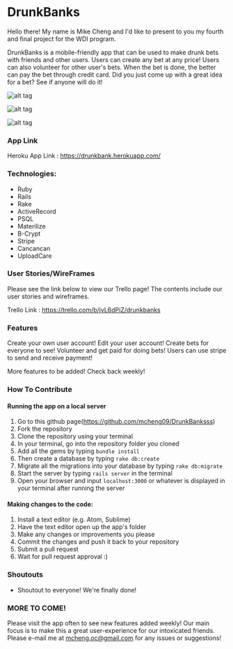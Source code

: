 # DrunkBanks

Hello there! My name is Mike Cheng and I'd like to present to you my fourth and final project for the WDI program.

DrunkBanks is a mobile-friendly app that can be used to make drunk bets with friends and other users. Users can create any bet at any price! Users can also volunteer for other user's bets. When the bet is done, the better can pay the bet through credit card. Did you just come up with a great idea for a bet? See if anyone will do it!  

![alt tag](https://s31.postimg.org/k1q7hkkh7/Screen_Shot_2016_07_21_at_6_36_46_AM.png)

![alt tag](https://s31.postimg.org/m1dafo4or/Screen_Shot_2016_07_21_at_6_38_32_AM.png)

![alt tag](https://s31.postimg.org/x4zm67k17/Screen_Shot_2016_07_21_at_6_38_58_AM.png)

### App Link

Heroku App Link : https://drunkbank.herokuapp.com/

### Technologies:

- Ruby
- Rails
- Rake
- ActiveRecord
- PSQL
- Materilize
- B-Crypt
- Stripe
- Cancancan
- UploadCare


### User Stories/WireFrames

Please see the link below to view our Trello page! The contents include our user stories and wireframes.

Trello Link : https://trello.com/b/jvL6dPiZ/drunkbanks

### Features

Create your own user account!
Edit your user account!
Create bets for everyone to see!
Volunteer and get paid for doing bets!
Users can use stripe to send and receive payment!

More features to be added! Check back weekly!

### How To Contribute

#### Running the app on a local server

1. Go to this github page(https://github.com/mcheng09/DrunkBanksss)
2. Fork the repository
3. Clone the repository using your terminal
4. In your terminal, go into the repository folder you cloned
5. Add all the gems by typing `bundle install`
6. Then create a database by typing `rake db:create`
7. Migrate all the migrations into your database by typing `rake db:migrate`
8. Start the server by typing `rails server` in the terminal
9. Open your browser and input `localhost:3000` or whatever is displayed in your terminal after running the server

#### Making changes to the code:

1. Install a text editor (e.g. Atom, Sublime)
2. Have the text editor open up the app's folder
3. Make any changes or improvements you please
4. Commit the changes and push it back to your repository
5. Submit a pull request
6. Wait for pull request approval :)

### Shoutouts

- Shoutout to everyone! We're finally done!

### MORE TO COME!

Please visit the app often to see new features added weekly! Our main focus is to make this a great user-experience for our intoxicated friends. Please e-mail me at mcheng.oc@gmail.com for any issues or suggestions!
